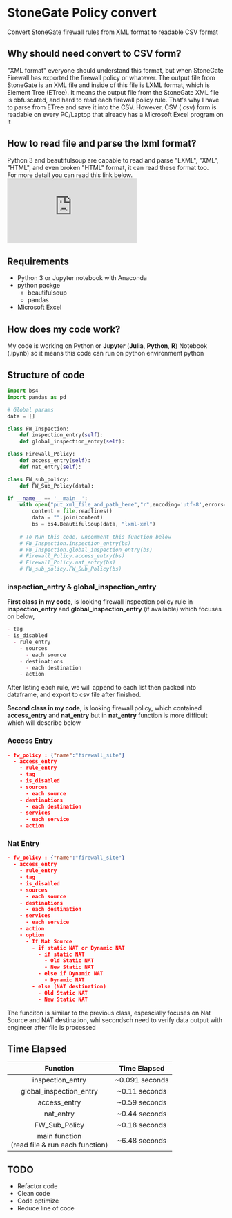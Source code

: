 # StoneGate Policy convert

Convert StoneGate firewall rules from XML format to readable CSV format

## Why should need convert to CSV form?

"XML format" everyone should understand this format, but when StoneGate Firewall has exported the firewall policy or whatever. The output file from StoneGate is an XML file and inside of this file is LXML format, which is Element Tree (ETree). It means the output file from the StoneGate XML file is obfuscated, and hard to read each firewall policy rule. That's why I have to parse from ETree and save it into the CSV. However, CSV (.csv) form is readable on every PC/Laptop that already has a Microsoft Excel program on it

## How to read file and parse the lxml format?

Python 3 and beautifulsoup are capable to read and parse "LXML", "XML", "HTML", and even broken "HTML" format, it can read these format too.
<br>
For more detail you can read this link below.<br>
![Beautifulsoup](https://lxml.de/elementsoup.html)

## Requirements

- Python 3 or Jupyter notebook with Anaconda
- python packge
  - beautifulsoup
  - pandas 
- Microsoft Excel

## How does my code work?

My code is working on Python or **J**u**py**te**r** (**Julia**, **Python**, **R**) Notebook (.ipynb) so it means this code can run on python environment python

## Structure of code

```python
import bs4
import pandas as pd

# Global params
data = []

class FW_Inspection:
    def inspection_entry(self):
    def global_inspection_entry(self):

class Firewall_Policy:
    def access_entry(self):
    def nat_entry(self):

class FW_sub_policy:
    def FW_Sub_Policy(data):

if __name__ == '__main__':
    with open("put_xml_file_and_path_here","r",encoding='utf-8',errors='ignore') as file:
        content = file.readlines()
        data = "".join(content)
        bs = bs4.BeautifulSoup(data, "lxml-xml")
    
    # To Run this code, uncomment this function below
    # FW_Inspection.inspection_entry(bs)
    # FW_Inspection.global_inspection_entry(bs)
    # Firewall_Policy.access_entry(bs)
    # Firewall_Policy.nat_entry(bs)
    # FW_sub_policy.FW_Sub_Policy(bs)
```

### inspection_entry & global_inspection_entry

**First class in my code**, is looking firewall inspection policy rule in **inspection_entry** and **global_inspection_entry** (if available) which focuses on below,

```md
- tag
- is_disabled
  - rule_entry
    - sources
      - each source
    - destinations
      - each destination
    - action
```

After listing each rule, we will append to each list then packed into dataframe, and export to csv file after finished.<br>


**Second class in my code**, is looking firewall policy, which contained **access_entry** and **nat_entry** but in **nat_entry** function is more difficult which will describe below

### Access Entry

```json
- fw_policy : {"name":"firewall_site"}
  - access_entry
    - rule_entry
    - tag
    - is_disabled
    - sources
      - each source
    - destinations
      - each destination
    - services
      - each service
    - action

```

### Nat Entry

```json
- fw_policy : {"name":"firewall_site"}
  - access_entry
    - rule_entry
    - tag
    - is_disabled
    - sources
      - each source
    - destinations
      - each destination
    - services
      - each service
    - action
    - option
      - If Nat Source
        - if static NAT or Dynamic NAT
          - if static NAT
            - Old Static NAT
            - New Static NAT
          - else if Dynamic NAT
            - Dynamic NAT
        - else (NAT destination)
          - Old Static NAT
          - New Static NAT
```

The funciton is similar to the previous class, espescially focuses on Nat Source and NAT destination, whi secondsch need to verify data output with engineer after file is processed

## Time Elapsed

|  Function | Time Elapsed  |
|:---:|:---:|
| inspection_entry | ~0.091 seconds |
| global_inspection_entry | ~0.11 seconds |
| access_entry | ~0.59 seconds |
| nat_entry | ~0.44 seconds |
| FW_Sub_Policy | ~0.18 seconds |
| main function<br>(read file & run each function) |  ~6.48 seconds |

## TODO

- Refactor code
- Clean code
- Code optimize
- Reduce line of code